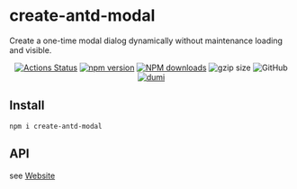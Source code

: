 # create-antd-modal

Create a one-time modal dialog dynamically without maintenance loading and visible.

<p align="center">
  <a href='https://github.com/bowencool/create-antd-modal/actions/workflows/gh-pages.yml'><img src='https://github.com/bowencool/create-antd-modal/actions/workflows/gh-pages.yml/badge.svg' alt='Actions Status' /></a>
  <!-- <a href='https://coveralls.io/github/bowencool/create-antd-modal?branch=main'><img src='https://coveralls.io/repos/github/bowencool/create-antd-modal/badge.svg?branch=main' alt='Coverage Status' /></a> -->
  <a href="https://www.npmjs.com/package/create-antd-modal"><img src="https://img.shields.io/npm/v/create-antd-modal.svg?style=flat-square" alt="npm version" /></a>
  <!-- <a href="https://www.npmjs.com/package/create-antd-modal"><img src="https://img.shields.io/npm/dt/create-antd-modal.svg?style=flat-square" alt="npm downloads" /></a> -->
  <a target="_blank" rel="noopener noreferrer" href="https://npmjs.org/package/create-antd-modal"><img src="https://img.shields.io/npm/dm/create-antd-modal.svg?style=flat" alt="NPM downloads"></a>
  <img src="https://img.badgesize.io/https:/unpkg.com/create-antd-modal/umd/index.js?label=gzip%20size&amp;compression=gzip" alt="gzip size">
  <img src="https://img.shields.io/github/license/bowencool/create-antd-modal" alt="GitHub">
  <a href="https://d.umijs.org/"><img src="https://img.shields.io/badge/docs%20by-dumi-blue" alt="dumi" /></a>
</p>

## Install

```
npm i create-antd-modal
```

## API

see [Website](https://bowencool.github.io/create-antd-modal/)
